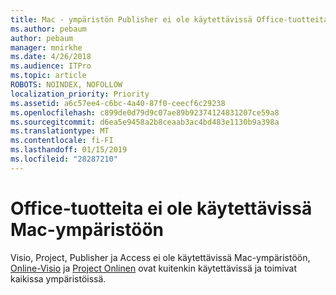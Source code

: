 ```yaml
---
title: Mac - ympäristön Publisher ei ole käytettävissä Office-tuotteita
ms.author: pebaum
author: pebaum
manager: mnirkhe
ms.date: 4/26/2018
ms.audience: ITPro
ms.topic: article
ROBOTS: NOINDEX, NOFOLLOW
localization_priority: Priority
ms.assetid: a6c57ee4-c6bc-4a40-87f0-ceecf6c29238
ms.openlocfilehash: c899de0d79d9c07ae89b92374124831207ce59a8
ms.sourcegitcommit: d6ea5e9458a2b8ceaab3ac4bd483e1130b9a398a
ms.translationtype: MT
ms.contentlocale: fi-FI
ms.lasthandoff: 01/15/2019
ms.locfileid: "28287210"
---
```

# <a name="office-products-not-available-for-the-mac-platform"></a>Office-tuotteita ei ole käytettävissä Mac-ympäristöön

Visio, Project, Publisher ja Access ei ole käytettävissä Mac-ympäristöön, [Online-Visio](https://products.office.com/visio/visio-online) ja [Project Onlinen](https://products.office.com/project/project-online-premium) ovat kuitenkin käytettävissä ja toimivat kaikissa ympäristöissä. 
  

